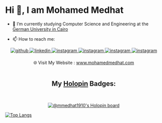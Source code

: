# Hi 👋, I am Mohamed Medhat
<!-- ### I am a Computer science and engineering student @ The German University in Cairo -->

- 🔭 I’m currently studying Computer Science and Engineering at the [German University in Cairo](http://guc.edu.eg)
<!-- - 🌱 I’m currently learning ... -->
<!-- - 👯 I’m looking to collaborate on ... -->
<!-- - 🤔 I’m looking for help with ... -->
<!-- - 💬 Ask me about ... -->
- 📫 How to reach me: 
<!-- - [Linkedin](https://www.linkedin.com/in/mmedhat1910/) | [Email](mailto:mmedhat1910@gmail.com) | [Twitter](https://twitter.com/mmedhat1910) | [Youtube](https://youtube.com/c/MohamedMedhat7) -->



<div align="center">
<a href="https://github.com/mmedhat1910" target="_blank">
<img src=https://img.shields.io/badge/github-%2324292e.svg?&style=for-the-badge&logo=github&logoColor=white alt=github style="margin-bottom: 5px;" />
</a>
<a href="https://www.linkedin.com/in/mmedhat1910/" target="_blank">
<img src=https://img.shields.io/badge/linkedin-%231E77B5.svg?&style=for-the-badge&logo=linkedin&logoColor=white alt=linkedin style="margin-bottom: 5px;" />
</a>

<a href="https://instagram.com/mmedhat1910" target="_blank">
<img src=https://img.shields.io/badge/instagram-%23000000.svg?&style=for-the-badge&logo=instagram&logoColor=white alt=instagram style="margin-bottom: 5px;" />
</a>
  
  <a href="mailto:mmedhat1910@gmail.com" target="_blank">
<img src="https://img.shields.io/badge/Gmail-D14836?style=for-the-badge&logo=gmail&logoColor=white" alt=instagram style="margin-bottom: 5px;" />
</a> 
  
<a href="https://twitter.com/mmedhat1910" target="_blank">
<img src="https://img.shields.io/badge/Twitter-1DA1F2?style=for-the-badge&logo=twitter&logoColor=white" alt=instagram style="margin-bottom: 5px;" />
</a>  
  
<a href="https://youtube.com/c/MohamedMedhat7" target="_blank">
<img src="https://img.shields.io/badge/YouTube-FF0000?style=for-the-badge&logo=youtube&logoColor=white" alt=instagram style="margin-bottom: 5px;" />
</a> 
  
  <br/>
  <br/>
  
<div>🌐 Visit My Website : <a href="https://mohamedmedhat.com">www.mohamedmedhat.com</a> </div>

  <br/>
  
  ## My [Holopin](https://www.holopin.io/@mmedhat1910) Badges:
  <br/>
  
[![@mmedhat1910's Holopin board](https://holopin.io/api/user/board?user=mmedhat1910)](https://holopin.io/@mmedhat1910)



  
  
<!--  
  -->
</div>  

<!-- - 😄 Pronouns: ... -->
<!-- - ⚡ Fun fact: ... -->

<!-- > this readme is currently under construction 🚧 -->


<!--![Anurag's GitHub stats](https://github-readme-stats.vercel.app/api?username=mmedhat1910&count_private=true&show_icons=true&hide=issues)-->
[![Top Langs](https://github-readme-stats.vercel.app/api/top-langs/?username=mmedhat1910&layout=compact)](https://github.com/anuraghazra/github-readme-stats)


<!-- [![trophy](https://github-profile-trophy.vercel.app/?username=ryo-ma)](https://github.com/ryo-ma/github-profile-trophy) -->

<!-- [![Repos Badge](https://badges.pufler.dev/repos/mmedhat1910)](https://badges.pufler.dev) -->


<!-- [![Contributors Display](https://badges.pufler.dev/contributors/mmedhat1910/the-conqueror?size=50&padding=5&bots=true)](https://badges.pufler.dev) -->

<!-- [![GitHub Streak](http://github-readme-streak-stats.herokuapp.com?user=mmedhat1910&date_format=j%20M%5B%20Y%5D)](https://git.io/streak-stats) -->

<!--
**mmedhat1910/mmedhat1910** is a ✨ _special_ ✨ repository because its `README.md` (this file) appears on your GitHub profile.

Here are some ideas to get you started:

- 🔭 I’m currently working on ...
- 🌱 I’m currently learning ...
- 👯 I’m looking to collaborate on ...
- 🤔 I’m looking for help with ...
- 💬 Ask me about ...
- 📫 How to reach me: ...
- 😄 Pronouns: ...
- ⚡ Fun fact: ...
-->
